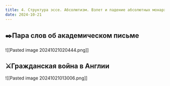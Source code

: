 ```yaml
---
title: 4. Структура эссе. Абсолютизм. Взлет и падение абсолютных монархов в  Англии и Франции. Английская революция
date: 2024-10-21
---
```

## ✒️Пара слов об академическом письме
![[Pasted image 20241021020444.png]]
## ⚔️Гражданская война в Англии
![[Pasted image 20241021013006.png]]
